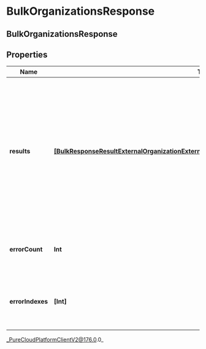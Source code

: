 # BulkOrganizationsResponse

## BulkOrganizationsResponse

## Properties

|Name | Type | Description | Notes|
|------------ | ------------- | ------------- | -------------|
| **results** | [**[BulkResponseResultExternalOrganizationExternalOrganizationBulkEntityErrorExternalOrganization]**]([BulkResponseResultExternalOrganizationExternalOrganizationBulkEntityErrorExternalOrganization]) | A list of results for all of the Bulk operations specified in the request. Includes both successes and failures. Ordering is NOT guaranteed - may be in a different order from the request. | [optional] |
| **errorCount** | **Int** | The number of failed operations in the results. | [optional] |
| **errorIndexes** | **[Int]** | The indexes of all failed operations in the results field. | [optional] |



_PureCloudPlatformClientV2@176.0.0_
